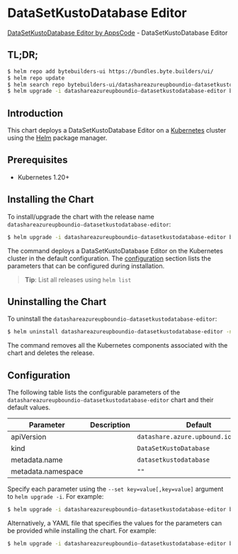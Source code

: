# DataSetKustoDatabase Editor

[DataSetKustoDatabase Editor by AppsCode](https://byte.builders) - DataSetKustoDatabase Editor

## TL;DR;

```bash
$ helm repo add bytebuilders-ui https://bundles.byte.builders/ui/
$ helm repo update
$ helm search repo bytebuilders-ui/datashareazureupboundio-datasetkustodatabase-editor --version=v0.4.18
$ helm upgrade -i datashareazureupboundio-datasetkustodatabase-editor bytebuilders-ui/datashareazureupboundio-datasetkustodatabase-editor -n default --create-namespace --version=v0.4.18
```

## Introduction

This chart deploys a DataSetKustoDatabase Editor on a [Kubernetes](http://kubernetes.io) cluster using the [Helm](https://helm.sh) package manager.

## Prerequisites

- Kubernetes 1.20+

## Installing the Chart

To install/upgrade the chart with the release name `datashareazureupboundio-datasetkustodatabase-editor`:

```bash
$ helm upgrade -i datashareazureupboundio-datasetkustodatabase-editor bytebuilders-ui/datashareazureupboundio-datasetkustodatabase-editor -n default --create-namespace --version=v0.4.18
```

The command deploys a DataSetKustoDatabase Editor on the Kubernetes cluster in the default configuration. The [configuration](#configuration) section lists the parameters that can be configured during installation.

> **Tip**: List all releases using `helm list`

## Uninstalling the Chart

To uninstall the `datashareazureupboundio-datasetkustodatabase-editor`:

```bash
$ helm uninstall datashareazureupboundio-datasetkustodatabase-editor -n default
```

The command removes all the Kubernetes components associated with the chart and deletes the release.

## Configuration

The following table lists the configurable parameters of the `datashareazureupboundio-datasetkustodatabase-editor` chart and their default values.

|     Parameter      | Description |                     Default                     |
|--------------------|-------------|-------------------------------------------------|
| apiVersion         |             | <code>datashare.azure.upbound.io/v1beta1</code> |
| kind               |             | <code>DataSetKustoDatabase</code>               |
| metadata.name      |             | <code>datasetkustodatabase</code>               |
| metadata.namespace |             | <code>""</code>                                 |


Specify each parameter using the `--set key=value[,key=value]` argument to `helm upgrade -i`. For example:

```bash
$ helm upgrade -i datashareazureupboundio-datasetkustodatabase-editor bytebuilders-ui/datashareazureupboundio-datasetkustodatabase-editor -n default --create-namespace --version=v0.4.18 --set apiVersion=datashare.azure.upbound.io/v1beta1
```

Alternatively, a YAML file that specifies the values for the parameters can be provided while
installing the chart. For example:

```bash
$ helm upgrade -i datashareazureupboundio-datasetkustodatabase-editor bytebuilders-ui/datashareazureupboundio-datasetkustodatabase-editor -n default --create-namespace --version=v0.4.18 --values values.yaml
```
